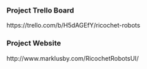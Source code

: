 <h3>Project Trello Board</h3>
https://trello.com/b/H5dAGEfY/ricochet-robots

<h3>Project Website</h3>
http://www.marklusby.com/RicochetRobotsUI/

